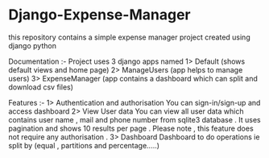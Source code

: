 # Django-Expense-Manager
this repository contains a simple expense manager project created using django python

Documentation :-
Project uses 3 django apps named 
  1> Default (shows default views and home page)
  2> ManageUsers (app helps to manage users)
  3> ExpenseManager (app contains a dashboard which can split and download csv files)

Features :-
  1> Authentication and authorisation
    You can sign-in/sign-up and access dashboard
  2> View User data 
    You can view all user data which contains user name , mail and phone number from sqlite3 database . 
    It uses pagination and shows 10 results per page .
    Please note , this feature does not require any authorisation . 
  3> Dashboard
    Dashboard to do operations ie split by (equal , partitions and percentage.....)
    
    
